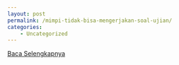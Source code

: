 ```yaml
---
layout: post
permalink: /mimpi-tidak-bisa-mengerjakan-soal-ujian/
categories:
    - Uncategorized
---
```


[Baca Selengkapnya](/02)